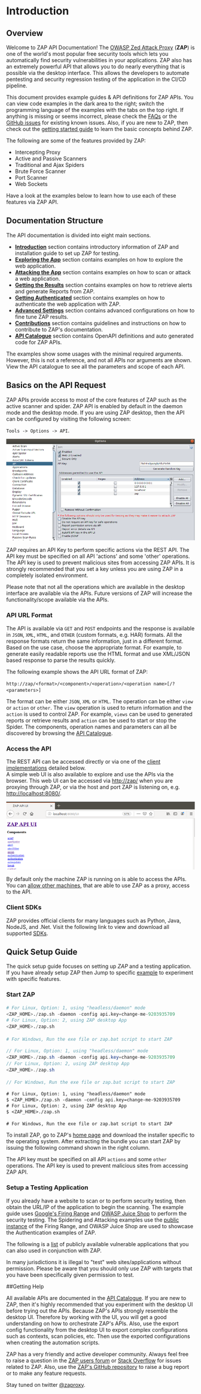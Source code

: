 # Introduction

## Overview

Welcome to ZAP API Documentation! The [OWASP Zed Attack Proxy](https://www.owasp.org/index.php/OWASP_Zed_Attack_Proxy_Project) (**ZAP**) 
is one of the world's most popular free security tools which lets you automatically find security vulnerabilities in your 
applications. ZAP also has an extremely powerful API that allows you to do nearly everything that is possible via the desktop interface.
This allows the developers to automate pentesting and security regression testing of the application in the CI/CD pipeline. 

This document provides example guides & API definitions for ZAP APIs. You can view code examples in the dark area to 
the right; switch the programming language of the examples with the tabs on the top right. 
If anything is missing or seems incorrect, please check the [FAQs](https://github.com/zaproxy/zaproxy/wiki/FAQtoplevel) or the
[GitHub issues](https://github.com/zaproxy/zaproxy/issues) for existing known issues.
Also, if you are new to ZAP, then check out the [getting started guide](https://github.com/zaproxy/zaproxy/releases/download/v2.8.0/ZAPGettingStartedGuide-2.8.pdf) 
to learn the basic concepts behind ZAP. 

The following are some of the features provided by ZAP:

* Intercepting Proxy
* Active and Passive Scanners
* Traditional and Ajax Spiders
* Brute Force Scanner
* Port Scanner
* Web Sockets

Have a look at the examples below to learn how to use each of these features via ZAP API.

## Documentation Structure

The API documentation is divided into eight main sections.

* [**Introduction**](#introduction) section contains introductory information of ZAP and installation guide to set up ZAP for testing.
* [**Exploring the App**](#exploring-the-app) section contains examples on how to explore the web application.
* [**Attacking the App**](#attacking-the-app) section contains examples on how to scan or attack a web application.
* [**Getting the Results**](#getting-the-results) section contains examples on how to retrieve alerts and generate Reports from ZAP.
* [**Getting Authenticated**](#getting-authenticated) section contains examples on how to authenticate the web application with ZAP.
* [**Advanced Settings**](#advanced-settings) section contains advanced configurations on how to fine tune ZAP results.
* [**Contributions**](#contributions-welcome) section contains guidelines and instructions on how to contribute to ZAP's documentation.
* [**API Catalogue**](#api-catalogue) section contains OpenAPI definitions and auto generated code for ZAP APIs. 

<aside class="notice">
The examples show some usages with the minimal required arguments. However, this is not a reference, and not all APIs 
nor arguments are shown. View the API catalogue to see all the parameters and scope of each API.
</aside>

## Basics on the API Request

ZAP APIs provide access to most of the core features of ZAP such as the active scanner and spider. ZAP API is enabled by default
in the daemon mode and the desktop mode. If you are using ZAP desktop, then the API can be configured by visiting the following screen: 

`Tools -> Options -> API`.

![zap_desktop_api](../images/zap_desktop_api.png)

<aside class="notice">
ZAP requires an API Key to perform specific actions via the REST API. The API key must be specified on all API 'actions' and some 'other' operations. 
The API key is used to prevent malicious sites from accessing ZAP APIs. It is strongly recommended that you set a key 
unless you are using ZAP in a completely isolated environment.
</aside>

Please note that not all the operations which are available in the desktop interface are available via the APIs. 
Future versions of ZAP will increase the functionality/scope available via the APIs.

### API URL Format

The API is available via `GET` and `POST` endpoints and the response is available in `JSON`, `XML`, `HTML`, and `OTHER` (custom formats, e.g. HAR) formats. 
All the response formats return the same information, just in a different format. Based on the use case, choose the appropriate format. 
For example, to generate easily readable reports use the HTML format and use XML/JSON based response to parse the results quickly.

The following example shows the API URL format of ZAP:

`http://zap/<format>/<component>/<operation>/<operation name>[/?<parameters>]`

The format can be either `JSON`, `XML` or `HTML`. The operation can be either `view` or `action` or `other`. The `view` operation is used to return
information and the `action` is used to control ZAP. For example, `views` can be used to generated reports or retrieve results and 
`action` can be used to start or stop the Spider. The components, operation names and parameters can all be discovered by 
browsing the [API Catalogue](#api_catalogue).

### Access the API

The REST API can be accessed directly or via one of the [client implementations](#client_sdk) detailed below.  
A simple web UI is also available to explore and use the APIs via the browser. This web UI can be accessed via [http://zap/](http://zap/) 
when you are proxying through ZAP, or via the host and port ZAP is listening on, e.g. [http://localhost:8080/](http://localhost:8080/). 

![zap_api_ui](../images/zap_api_ui.png)

By default only the machine ZAP is running on is able to access the APIs. You can [allow other machines](https://github.com/zaproxy/zaproxy/wiki/FAQremote), 
that are able to use ZAP as a proxy, access to the API.

### Client SDKs

ZAP provides official clients for many languages such as Python, Java, NodeJS, and .Net. Visit the following link to 
view and download all supported [SDKs](https://github.com/zaproxy/zaproxy/wiki/ApiDetails). 

## Quick Setup Guide

The quick setup guide focuses on setting up _ZAP_ and a testing application. If you have already setup ZAP then Jump to 
specific [example](#exploring-the-app) to experiment with specific features.

### Start ZAP

``` python
# For Linux, Option: 1, using "headless/daemon" mode
<ZAP_HOME>./zap.sh -daemon -config api.key=change-me-9203935709
# For Linux, Option: 2, using ZAP desktop App
<ZAP_HOME>./zap.sh

# For Windows, Run the exe file or zap.bat script to start ZAP
```

``` java
// For Linux, Option: 1, using "headless/daemon" mode
<ZAP_HOME>./zap.sh -daemon -config api.key=change-me-9203935709
// For Linux, Option: 2, using ZAP desktop App
<ZAP_HOME>./zap.sh

// For Windows, Run the exe file or zap.bat script to start ZAP
```

``` shell
# For Linux, Option: 1, using "headless/daemon" mode
$ <ZAP_HOME>./zap.sh -daemon -config api.key=change-me-9203935709
# For Linux, Option: 2, using ZAP desktop App
$ <ZAP_HOME>./zap.sh 

# For Windows, Run the exe file or zap.bat script to start ZAP
```

To install ZAP, go to ZAP's [home page](https://github.com/zaproxy/zaproxy/wiki/Downloads) and download the installer specific to the 
operating system. After extracting the bundle you can start ZAP by issuing the following command shown in the right column.

The API key must be specified on all API `actions` and some `other` operations. The API key is used to prevent malicious 
sites from accessing ZAP API. 

### Setup a Testing Application

If you already have a website to scan or to perform security testing, then obtain the URL/IP of the application to begin the scanning. 
The example guide uses [Google's Firing Range](https://github.com/google/firing-range) and 
[OWASP Juice Shop](https://github.com/bkimminich/juice-shop) to perform the security testing. 
The Spidering and Attacking examples use the [public instance](https://public-firing-range.appspot.com) of the 
Firing Range, and OWASP Juice Shop are used to showcase the Authentication examples of ZAP. 

The following is a [list](https://www.owasp.org/index.php/OWASP_Vulnerable_Web_Applications_Directory_Project#tab=On-Line_apps) 
of publicly available vulnerable applications that you can also used in conjunction with ZAP.

<aside class="warning">
In many jurisdictions it is illegal to "test" web sites/applications without permission. Please be aware that you should 
only use ZAP with targets that you have been specifically given permission to test.
</aside>

##Getting Help

All available APIs are documented in the [API Catalogue](#api_catalogue). If you are new to ZAP, then it's highly 
recommended that you experiment with the desktop UI before trying out the APIs. Because ZAP's APIs strongly resemble 
the desktop UI. Therefore by working with the UI, you will get a good understanding on how to orchestrate ZAP's APIs.
Also, use the export config functionality from the desktop UI to export complex configurations such as contexts, scan policies, etc.
Then use the exported configurations when creating the automation scripts.

ZAP has a very friendly and active developer community. Always feel free to raise a question in the 
[ZAP users forum](https://groups.google.com/d/forum/zaproxy-users) or [Stack Overflow](https://stackoverflow.com/questions/tagged/zap) 
for issues related to ZAP. Also, use the [ZAP's GitHub repository](https://github.com/zaproxy/zaproxy/issues) 
to raise a bug report or to make any feature requests.

Stay tuned on twitter [@zaproxy](https://twitter.com/zaproxy).
